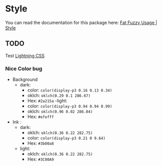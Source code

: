 # Style

You can read the documentation for this package here: [Fat Fuzzy Usage | Style](https://rocks.pages.dev/about/usage/style)

## TODO

Test [Lightning CSS](https://lightningcss.dev/docs.html#with-vite)

### Nice Color bug

- Background
  - dark:
    - color: `color(display-p3 0.16 0.13 0.34)`
    - oklch: `oklch(0.29 0.1 286.67)`
    - Hex: `#2a215a`
  -light:
    - color: `color(display-p3 0.94 0.94 0.99)`
    - oklch: `oklch(0.96 0.02 286.04)`
    - Hex: `#efefff`
- Ink :
  - dark:
    - oklch: `oklch(0.36 0.22 282.75)`
    - color: `color(display-p3 0.21 0 9.64)`
    - Hex: `#3b00a8`
  - light:
    - oklch: `oklch(0.36 0.22 282.75)`
    - Hex: `#3C00A9`
